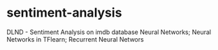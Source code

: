 # sentiment-analysis
DLND - Sentiment Analysis on imdb database
       Neural Networks;
       Neural Networks in TFlearn;
       Recurrent Neural Networs
